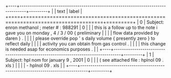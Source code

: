 +----+---------------------------------------------------------------------------------+---------+
|    | text                                                                            |   label |
+====+=================================================================================+=========+
|  0 | Subject: enron methanol ; meter # : 988291                                      |       0 |
|    | this is a follow up to the note i gave you on monday , 4 / 3 / 00 { preliminary |         |
|    | flow data provided by daren } .                                                 |         |
|    | please override pop ' s daily volume { presently zero } to reflect daily        |         |
|    | activity you can obtain from gas control .                                      |         |
|    | this change is needed asap for economics purposes .                             |         |
+----+---------------------------------------------------------------------------------+---------+
|  1 | Subject: hpl nom for january 9 , 2001                                           |       0 |
|    | ( see attached file : hplnol 09 . xls )                                         |         |
|    | - hplnol 09 . xls                                                               |         |
+----+---------------------------------------------------------------------------------+---------+
